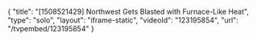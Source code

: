 {
    "title": "[1508521429] Northwest Gets Blasted with Furnace-Like Heat",
    "type": "solo",
    "layout": "iframe-static",
    "videoId": "123195854",
    "url": "\/tvpembed\/123195854"
}